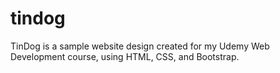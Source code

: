 # tindog
TinDog is a sample website design created for my Udemy Web Development course, using HTML, CSS, and Bootstrap.
